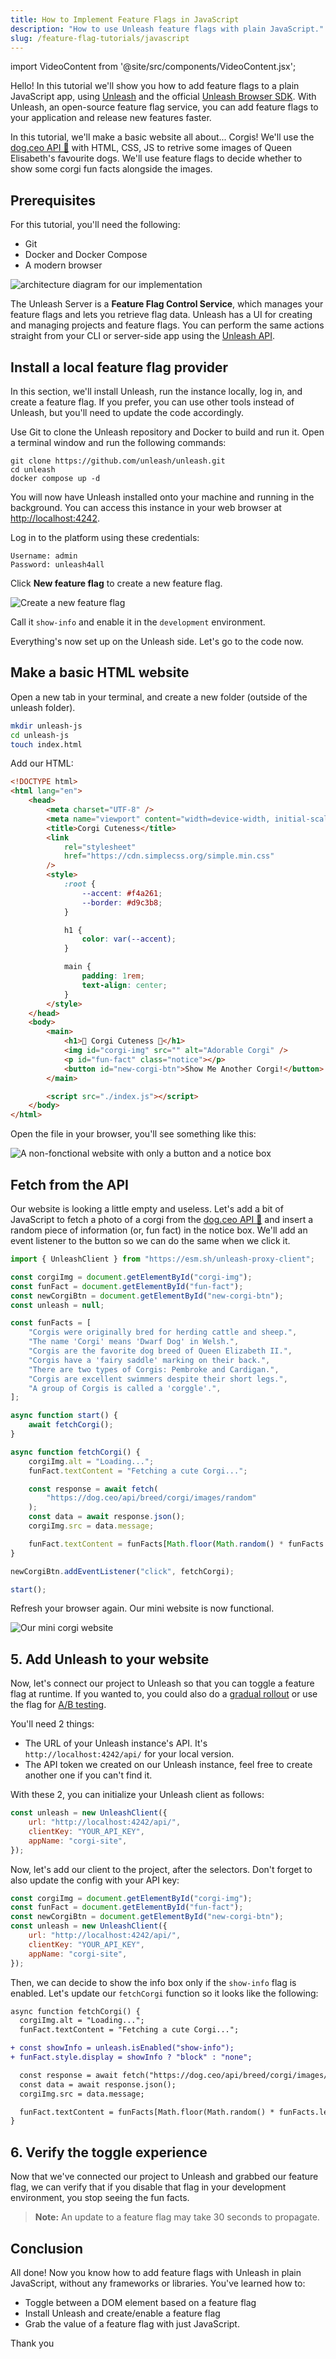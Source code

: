 ```yaml
---
title: How to Implement Feature Flags in JavaScript
description: "How to use Unleash feature flags with plain JavaScript."
slug: /feature-flag-tutorials/javascript
---
```


import VideoContent from '@site/src/components/VideoContent.jsx';

Hello! In this tutorial we'll show you how to add feature flags to a plain JavaScript app, using [Unleash](https://www.getunleash.io/) and the official [Unleash Browser SDK](/reference/sdks/javascript-browser). With Unleash, an open-source feature flag service, you can add feature flags to your application and release new features faster.

In this tutorial, we'll make a basic website all about... Corgis! We'll use the [dog.ceo API 🐶](https://dog.ceo/) with HTML, CSS, JS to retrive some images of Queen Elisabeth's favourite dogs. We'll use feature flags to decide whether to show some corgi fun facts alongside the images.

## Prerequisites

For this tutorial, you'll need the following:

-   Git
-   Docker and Docker Compose
-   A modern browser

![architecture diagram for our implementation](./diagram.png)

The Unleash Server is a **Feature Flag Control Service**, which manages your feature flags and lets you retrieve flag data. Unleash has a UI for creating and managing projects and feature flags. You can perform the same actions straight from your CLI or server-side app using the [Unleash API](/reference/api/unleash).

## Install a local feature flag provider

In this section, we'll install Unleash, run the instance locally, log in, and create a feature flag. If you prefer, you can use other tools instead of Unleash, but you'll need to update the code accordingly.

Use Git to clone the Unleash repository and Docker to build and run it. Open a terminal window and run the following commands:

```
git clone https://github.com/unleash/unleash.git
cd unleash
docker compose up -d
```

You will now have Unleash installed onto your machine and running in the background. You can access this instance in your web browser at [http://localhost:4242](http://localhost:4242).

Log in to the platform using these credentials:

```
Username: admin
Password: unleash4all
```

Click **New feature flag** to create a new feature flag.

![Create a new feature flag](/img/go-new-feature-flag.png)

Call it `show-info` and enable it in the `development` environment.

Everything's now set up on the Unleash side. Let's go to the code now.

## Make a basic HTML website

Open a new tab in your terminal, and create a new folder (outside of the unleash folder).

```sh
mkdir unleash-js
cd unleash-js
touch index.html
```

Add our HTML:

```html
<!DOCTYPE html>
<html lang="en">
    <head>
        <meta charset="UTF-8" />
        <meta name="viewport" content="width=device-width, initial-scale=1.0" />
        <title>Corgi Cuteness</title>
        <link
            rel="stylesheet"
            href="https://cdn.simplecss.org/simple.min.css"
        />
        <style>
            :root {
                --accent: #f4a261;
                --border: #d9c3b8;
            }

            h1 {
                color: var(--accent);
            }

            main {
                padding: 1rem;
                text-align: center;
            }
        </style>
    </head>
    <body>
        <main>
            <h1>🐾 Corgi Cuteness 🐾</h1>
            <img id="corgi-img" src="" alt="Adorable Corgi" />
            <p id="fun-fact" class="notice"></p>
            <button id="new-corgi-btn">Show Me Another Corgi!</button>
        </main>

        <script src="./index.js"></script>
    </body>
</html>
```

Open the file in your browser, you'll see something like this:

![A non-fonctional website with only a button and a notice box](./template.png)

## Fetch from the API

Our website is looking a little empty and useless. Let's add a bit of JavaScript to fetch a photo of a corgi from the [dog.ceo API 🐶](https://dog.ceo/) and insert a random piece of information (or, fun fact) in the notice box. We'll add an event listener to the button so we can do the same when we click it.

```js
import { UnleashClient } from "https://esm.sh/unleash-proxy-client";

const corgiImg = document.getElementById("corgi-img");
const funFact = document.getElementById("fun-fact");
const newCorgiBtn = document.getElementById("new-corgi-btn");
const unleash = null;

const funFacts = [
    "Corgis were originally bred for herding cattle and sheep.",
    "The name 'Corgi' means 'Dwarf Dog' in Welsh.",
    "Corgis are the favorite dog breed of Queen Elizabeth II.",
    "Corgis have a 'fairy saddle' marking on their back.",
    "There are two types of Corgis: Pembroke and Cardigan.",
    "Corgis are excellent swimmers despite their short legs.",
    "A group of Corgis is called a 'corggle'.",
];

async function start() {
    await fetchCorgi();
}

async function fetchCorgi() {
    corgiImg.alt = "Loading...";
    funFact.textContent = "Fetching a cute Corgi...";

    const response = await fetch(
        "https://dog.ceo/api/breed/corgi/images/random"
    );
    const data = await response.json();
    corgiImg.src = data.message;

    funFact.textContent = funFacts[Math.floor(Math.random() * funFacts.length)];
}

newCorgiBtn.addEventListener("click", fetchCorgi);

start();
```

Refresh your browser again. Our mini website is now functional.

![Our mini corgi website](./corgi-site.png)

## 5. Add Unleash to your website

Now, let's connect our project to Unleash so that you can toggle a feature flag at runtime. If you wanted to, you could also do a [gradual rollout](/feature-flag-tutorials/use-cases/gradual-rollout) or use the flag for [A/B testing](/feature-flag-tutorials/use-cases/a-b-testing).

You'll need 2 things:

-   The URL of your Unleash instance's API. It's `http://localhost:4242/api/` for your local version.
-   The API token we created on our Unleash instance, feel free to create another one if you can't find it.

With these 2, you can initialize your Unleash client as follows:

```js
const unleash = new UnleashClient({
    url: "http://localhost:4242/api/",
    clientKey: "YOUR_API_KEY",
    appName: "corgi-site",
});
```

Now, let's add our client to the project, after the selectors. Don't forget to also update the config with your API key:

```js
const corgiImg = document.getElementById("corgi-img");
const funFact = document.getElementById("fun-fact");
const newCorgiBtn = document.getElementById("new-corgi-btn");
const unleash = new UnleashClient({
    url: "http://localhost:4242/api/",
    clientKey: "YOUR_API_KEY",
    appName: "corgi-site",
});
```

Then, we can decide to show the info box only if the `show-info` flag is enabled. Let's update our `fetchCorgi` function so it looks like the following:

```diff
async function fetchCorgi() {
  corgiImg.alt = "Loading...";
  funFact.textContent = "Fetching a cute Corgi...";

+ const showInfo = unleash.isEnabled("show-info");
+ funFact.style.display = showInfo ? "block" : "none";

  const response = await fetch("https://dog.ceo/api/breed/corgi/images/random");
  const data = await response.json();
  corgiImg.src = data.message;

  funFact.textContent = funFacts[Math.floor(Math.random() * funFacts.length)];
}
```

## 6. Verify the toggle experience

Now that we've connected our project to Unleash and grabbed our feature flag, we can verify that if you disable that flag in your development environment, you stop seeing the fun facts.

> **Note:** An update to a feature flag may take 30 seconds to propagate.

## Conclusion

All done! Now you know how to add feature flags with Unleash in plain JavaScript, without any frameworks or libraries. You've learned how to:

-   Toggle between a DOM element based on a feature flag
-   Install Unleash and create/enable a feature flag
-   Grab the value of a feature flag with just JavaScript.

Thank you
